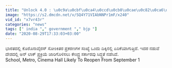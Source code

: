 ```yaml
---
title: "Unlock 4.0 : \u0c9a\u0cbf\u0ca4\u0ccd\u0cb0\u0cae\u0c82\u0ca6\u0cbf\u0cb0 , \u0cae\u0cc6\u0c9f\u0ccd\u0cb0\u0ccb , \u0cb6\u0cbe\u0cb2\u0cbe \u0c95\u0cbe\u0cb2\u0cc7\u0c9c\u0cc1 \u0cb8\u0cc6\u0caa\u0ccd\u0c9f\u0cc6\u0c82\u0cac\u0cb0\u0ccd\u200c\u0ca8\u0cbf\u0c82\u0ca6 \u0caa\u0cc1\u0ca8\u0cb0\u0cbe\u0cb0\u0c82\u0cad \u0cb8\u0cbe\u0ca7\u0ccd\u0caf\u0ca4\u0cc6 Oneindia Kannada"
image: "https://s2.dmcdn.net/v/SQ4Y71VIAbNNPr1mF/x240"
vid_id: "x7vr43r"
categories: "news"
tags: [" india "," government "," bjp "]
date: "2020-08-29T17:33:03+03:00"
---
```

ಭಾರತದಲ್ಲಿ ಕೊರೊನಾವೈರಸ್ ಸೋಂಕಿತರ ಪ್ರಕರಣಗಳ ಸಂಖ್ಯೆ ಒಂದು ದಿಕ್ಕಿನಲ್ಲಿ ಏರಿಕೆಯಾಗುತ್ತಿದೆ. ಇದರ ನಡುವೆ ದೇಶದಲ್ಲಿ ಅನ್ ಲಾಕ್ ಪ್ರಕ್ರಿಯೆ ಜಾರಿಗೊಳಿಸಲು ಕೇಂದ್ರ ಸರ್ಕಾರವು ಸಿದ್ಧತೆ ನಡೆಸಿದೆ.  <br>School, Metro, Cinema Hall Likely To Reopen From September 1  <br>

